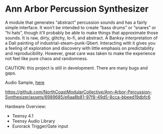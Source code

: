 # Ann Arbor Percussion Synthesizer

A module that generates “abstract” percussion sounds and has a fairly simple interface. It won’t be intended to create “bass drums” or “snares” or “hi hats”, though it’ll probably be able to make things that approximate those sounds. It is raw, dirty, glitchy, lo-fi, and abstract. A Banksy interpretation of a Dali painting of industrial-steam-punk-Qbert. Interacting with it gives you a feeling of exploration and discovery with little emphasis on predictability and reproducibility. However, great care was taken to make the experience not feel like pure chaos and randomness. 


CAUTION: this project is still in development. There are many bugs and gaps. 

Audio Sample, [here](https://soundcloud.com/verzerren/ann-arbor-percussion-synthesizer-v-001-sound-sample)


https://github.com/NorthCoastModularCollective/Ann-Arbor-Percussion-Synthesizer/assets/6989685/e6aa8b81-97f8-49d5-8cca-bbeed19dbfc6


Hardware Overview:
- Teensy 4.1
- Teensy Audio Library
- Eurorack Trigger/Gate input

